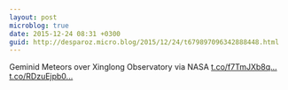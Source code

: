 ```yaml
---
layout: post
microblog: true
date: 2015-12-24 08:31 +0300
guid: http://desparoz.micro.blog/2015/12/24/t679897096342888448.html
---
```

Geminid Meteors over Xinglong Observatory     via NASA [t.co/f7TmJXb8q...](https://t.co/f7TmJXb8qI) [t.co/RDzuEjpb0...](https://t.co/RDzuEjpb0C)
